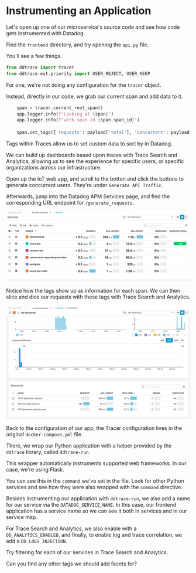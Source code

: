 # Instrumenting an Application

Let's open up one of our microservice's source code and see how code gets instrumented with Datadog.

Find the `frontend` directory, and try opening the `api.py` file.

You'll see a few things.

```python
from ddtrace import tracer
from ddtrace.ext.priority import USER_REJECT, USER_KEEP
```

For one, we're not doing any configuration for the `tracer` object.

Instead, directly in our code, we grab our current span and add data to it.

```python
    span = tracer.current_root_span()
    app.logger.info(f"Looking at {span}")
    app.logger.info(f"with span id {span.span_id}")

    span.set_tags({'requests': payload['total'], 'concurrent': payload['concurrent']})
```

Tags within Traces allow us to set custom data to sort by in Datadog. 

We can build up dashboards based upon traces with Trace Search and Analytics, allowing us to see the experience for specific users, or specific organizations across our infrastructure.

Open up the IoT web app, and scroll to the botton and click the buttons to generate concurrent users. They're under `Generate API Traffic`.

Afterwards, jump into the Datadog APM Services page, and find the corresponding URL endpoint for `/generate_requests`.

![Service List](../assets/service-list-frontend.gif)

Notice how the tags show up as information for each span. We can then slice and dice our requests with these tags with Trace Search and Analytics.

![Creating Facet Trace Search](../assets/create-facet-trace-search.gif)

Back to the configuration of our app, the Tracer configuration lives in the original `docker-compose.yml` file. 

There, we wrap our Python application with a helper provided by the `ddtrace` library, called `ddtrace-run`.

This wrapper automatically instruments supported web frameworks. In our case, we're using Flask.

You can see this in the `command` we've set in the file. Look for other Python services and see how they were also wrapped with the `command` directive.

Besides instrumenting our application with `ddtrace-run`, we also add a name for our service via the `DATADOG_SERVICE_NAME`. In this case, our frontend application has a service name so we can see it both in services and in our service map.

For Trace Search and Analytics, we also enable with a `DD_ANALYTICS_ENABLED`, and finally, to enable log and trace correlation, we add a `DD_LOGS_INJECTION`.

Try filtering for each of our services in Trace Search and Analytics. 

Can you find any other tags we should add facets for?